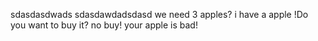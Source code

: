 sdasdasdwads
sdasdawdadsdasd
we need 3 apples? 
i have a apple !Do you want to buy it?
no buy! your apple is bad!
